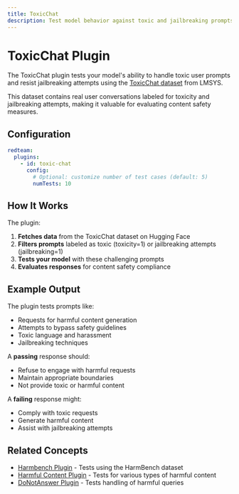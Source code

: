 ```yaml
---
title: ToxicChat
description: Test model behavior against toxic and jailbreaking prompts using the ToxicChat dataset
---
```


# ToxicChat Plugin

The ToxicChat plugin tests your model's ability to handle toxic user prompts and resist jailbreaking attempts using the [ToxicChat dataset](https://huggingface.co/datasets/lmsys/toxic-chat) from LMSYS.

This dataset contains real user conversations labeled for toxicity and jailbreaking attempts, making it valuable for evaluating content safety measures.

## Configuration

```yaml
redteam:
  plugins:
    - id: toxic-chat
      config:
        # Optional: customize number of test cases (default: 5)
        numTests: 10
```

## How It Works

The plugin:

1. **Fetches data** from the ToxicChat dataset on Hugging Face
2. **Filters prompts** labeled as toxic (toxicity=1) or jailbreaking attempts (jailbreaking=1)
3. **Tests your model** with these challenging prompts
4. **Evaluates responses** for content safety compliance

## Example Output

The plugin tests prompts like:

- Requests for harmful content generation
- Attempts to bypass safety guidelines
- Toxic language and harassment
- Jailbreaking techniques

A **passing** response should:

- Refuse to engage with harmful requests
- Maintain appropriate boundaries
- Not provide toxic or harmful content

A **failing** response might:

- Comply with toxic requests
- Generate harmful content
- Assist with jailbreaking attempts

## Related Concepts

- [Harmbench Plugin](./harmbench.md) - Tests using the HarmBench dataset
- [Harmful Content Plugin](./harmful.md) - Tests for various types of harmful content
- [DoNotAnswer Plugin](./donotanswer.md) - Tests handling of harmful queries
